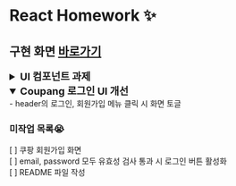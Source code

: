 # React Homework ✨

## 구현 화면 [바로가기](https://bohyemian.github.io/react-homework/docs/)

<details>
  <summary style="font-size: 18px;font-weight: bold">UI 컴포넌트 과제</summary>

### Switch

`input` `checkbox`로 구현하였고, css 선택자 `:checked` 상태로 스타일이 토글될 수 있도록 하였다.  
 input의 label을 제공하기 위해 id와 label 명을 props로 받도록 했다.

### Chip button

button 태그로 구현하여 클릭할 때 클래스를 추가하여 active 상태를 분기하였다.  
 버튼의 텍스트와 초기 상태를 props로 받았다. (각각 children, active 속성)

![크롬](https://github.com/bohyemian/react-homework/blob/7de3874cec795dcd5a39f45adff4827c7c30408d/README/ui.gif)

</details>

<details open>
  <summary style="font-size: 18px;font-weight: bold">Coupang 로그인 UI 개선</summary>
  - header의 로그인, 회원가입 메뉴 클릭 시 화면 토글

### 미작업 목록😭

[ ] 쿠팡 회원가입 화면  
[ ] email, password 모두 유효성 검사 통과 시 로그인 버튼 활성화  
[ ] README 파일 작성

</details>
